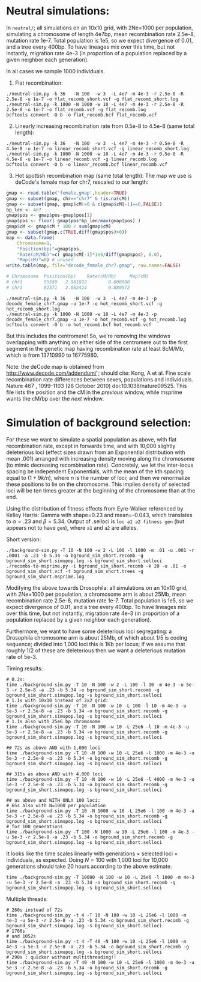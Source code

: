 # Neutral simulations:

In `neutral/`; all simulations on an 10x10 grid, with 2Ne=1000 per population,
simulating a chromosome of length 4e7bp, mean recombination rate 2.5e-8, mutation rate 1e-7. 
Total population is 1e5, so we expect divergence of 0.01, and a tree every 400bp.
To have lineages mix over this time, but not instantly,
migration rate 4e-3 (in proportion of a population replaced by a given neighbor each generation).

In all cases we sample 1000 individuals.

1. Flat recombination:
```
./neutral-sim.py -k 36   -N 100  -w 3  -L 4e7 -m 4e-3 -r 2.5e-8 -R 2.5e-8 -u 1e-7 -o flat_recomb_short.vcf -g flat_recomb_short.log
./neutral-sim.py -k 1000 -N 1000 -w 10 -L 4e7 -m 4e-3 -r 2.5e-8 -R 2.5e-8 -u 1e-7 -o flat_recomb.vcf -g flat_recomb.log
bcftools convert -O b -o flat_recomb.bcf flat_recomb.vcf
```

2. Linearly increasing recombination rate from 0.5e-8 to 4.5e-8 (same total length):
```
./neutral-sim.py -k 36   -N 100  -w 3  -L 4e7 -m 4e-3 -r 0.5e-8 -R 4.5e-8 -u 1e-7 -o linear_recomb_short.vcf -g linear_recomb_short.log
./neutral-sim.py -k 1000 -N 1000 -w 10 -L 4e7 -m 4e-3 -r 0.5e-8 -R 4.5e-8 -u 1e-7 -o linear_recomb.vcf -g linear_recomb.log
bcftools convert -O b -o linear_recomb.bcf linear_recomb.vcf
```

3. Hot spottish recombination map (same total length):
The map we use is deCode's female map for chr7, rescaled to our length:
```r
gmap <- read.table('female.gmap',header=TRUE)
gmap <- subset(gmap, chr=="chr7" & !is.na(cM))
gmap <- subset(gmap, gmap$cM!=0 & c(gmap$cM[-1]==0,FALSE))
bp_len <- 4e7
gmap$pos <- gmap$pos-gmap$pos[1]
gmap$pos <- floor( gmap$pos*bp_len/max(gmap$pos) )
gmap$cM <- gmap$cM * 100 / sum(gmap$cM)
gmap <- subset(gmap,c(TRUE,diff(gmap$pos)>0))
map <- data.frame(
    Chromosome=1,
    "Position(bp)"=gmap$pos,
    "Rate(cM/Mb)"=c( gmap$cM[-1]*1e6/diff(gmap$pos), 0.0),
    "Map(cM)"=0) # unused
write.table(map, file="decode_female_chr7.gmap", row.names=FALSE)

# Chromosome  Position(bp)    Rate(cM/Mb)     Map(cM)
# chr1        55550   2.981822        0.000000
# chr1        82571   2.082414        0.080572
```
```
./neutral-sim.py -k 36   -N 100  -w 3  -L 4e7 -m 4e-3 -p decode_female_chr7.gmap -u 1e-7 -o hot_recomb_short.vcf -g hot_recomb_short.log
./neutral-sim.py -k 1000 -N 1000 -w 10 -L 4e7 -m 4e-3 -p decode_female_chr7.gmap -u 1e-7 -o hot_recomb.vcf -g hot_recomb.log
bcftools convert -O b -o hot_recomb.bcf hot_recomb.vcf
```
But this includes the centromere!  So, we're removing the windows overlapping with
anything on either side of the centromere out to the first segment in the genetic map having recombination rate at least 8cM/Mb,
which is from 13710990 to 16775980.

Note: the deCode map is obtained from http://www.decode.com/addendum/ ; should cite:
    Kong, A et al.  Fine scale recombination rate differences between sexes, populations and individuals. Nature  467 , 1099–1103 (28 October 2010) doi:10.1038/nature09525.
This file lists the position and the cM in the *previous* window, 
while msprime wants the cM/bp over the *next* window.


# Simulation of background selection:

For these we want to simulate a spatial population as above,
with flat recombination rate,
except in forwards time, 
and with 10,000 slightly deleterious loci 
(effect sizes drawn from an Exponential distribution with mean .001)
arranged with increasing density moving along the chromosome
(to mimic decreasing recombination rate).
Concretely, we let the inter-locus spacing be independent Exponentials, with the mean of the $k$th spacing
equal to $(1+9k/n)$, where $n$ is the number of loci;
and then we renormalize these positions to lie on the chromosome.
This implies density of selected loci will be ten times greater at the beginning of the chromosome than at the end.

Using the distribution of fitness effects from Eyre-Walker referenced by Kelley Harris: Gamma with shape=0.23 and mean=-0.043,
which translates to $\alpha=.23$ and $\beta=5.34$.
Output of .selloci is `loc a1 a2 fitness gen` (but appears not to have `gen`),
where `a1` and `a2` are alleles.

Short version:
```
./background-sim.py -T 10 -N 100 -w 2 -L 100 -l 1000 -m .01 -u .001 -r .0001 -a .23 -b 5.34 -o bground_sim_short.recomb -g bground_sim_short.simupop.log -s bground_sim_short.selloci
./recombs-to-msprime.py -i bground_sim_short.recomb -k 20 -u .01 -o bground_sim_short.vcf -t bground_sim_short.trees -g bground_sim_short.msprime.log
```

Modifying the above towards Drosophila:
all simulations on an 10x10 grid, with 2Ne=1000 per population,
a chromosome arm is about 25Mb,
mean recombination rate 2.5e-8, mutation rate 1e-7. 
Total population is 1e5, so we expect divergence of 0.01, and a tree every 400bp.
To have lineages mix over this time, but not instantly,
migration rate 4e-3 (in proportion of a population replaced by a given neighbor each generation).

Furthermore, we want to have some deleterious loci segregating:
a Drosophila chromosome arm is about 25Mb, of which about 1/5 is coding sequence;
divided into 1,000 loci this is 1Kb per locus;
if we assume that roughly 1/2 of these are deleterious
then we want a deleterious mutation rate of 5e-3.

Timing results:
```
# 0.2s:
time ./background-sim.py -T 10 -N 100 -w 2 -L 100 -l 10 -m 4e-3 -u 5e-3 -r 2.5e-8 -a .23 -b 5.34 -o bground_sim_short.recomb -g bground_sim_short.simupop.log -s bground_sim_short.selloci
# 1.1s with 10x10 instead of 2x2 grid:  
time ./background-sim.py -T 10 -N 100 -w 10 -L 100 -l 10 -m 4e-3 -u 5e-3 -r 2.5e-8 -a .23 -b 5.34 -o bground_sim_short.recomb -g bground_sim_short.simupop.log -s bground_sim_short.selloci
# 1.1s also with 25e6 bp chromosome
time ./background-sim.py -T 10 -N 100 -w 10 -L 25e6 -l 10 -m 4e-3 -u 5e-3 -r 2.5e-8 -a .23 -b 5.34 -o bground_sim_short.recomb -g bground_sim_short.simupop.log -s bground_sim_short.selloci

## 72s as above AND with 1,000 loci
time ./background-sim.py -T 10 -N 100 -w 10 -L 25e6 -l 1000 -m 4e-3 -u 5e-3 -r 2.5e-8 -a .23 -b 5.34 -o bground_sim_short.recomb -g bground_sim_short.simupop.log -s bground_sim_short.selloci

## 315s as above AND with 4,000 loci
time ./background-sim.py -T 10 -N 100 -w 10 -L 25e6 -l 4000 -m 4e-3 -u 5e-3 -r 2.5e-8 -a .23 -b 5.34 -o bground_sim_short.recomb -g bground_sim_short.simupop.log -s bground_sim_short.selloci

## as above and WITH ONLY 100 loci:
# 65s also with N=1000 per population
time ./background-sim.py -T 10 -N 1000 -w 10 -L 25e6 -l 100 -m 4e-3 -u 5e-3 -r 2.5e-8 -a .23 -b 5.34 -o bground_sim_short.recomb -g bground_sim_short.simupop.log -s bground_sim_short.selloci
# for 100 generations
time ./background-sim.py -T 100 -N 1000 -w 10 -L 25e6 -l 100 -m 4e-3 -u 5e-3 -r 2.5e-8 -a .23 -b 5.34 -o bground_sim_short.recomb -g bground_sim_short.simupop.log -s bground_sim_short.selloci

```
It looks like the time scales linearly with generations $\times$ selected loci $\times$ individuals, as expected.
Doing $N=100$ with 1,000 loci for 10,000 generations should take 20 hours according to the above estimate.
```
time ./background-sim.py -T 10000 -N 100 -w 10 -L 25e6 -l 1000 -m 4e-3 -u 5e-3 -r 2.5e-8 -a .23 -b 5.34 -o bground_sim_short.recomb -g bground_sim_short.simupop.log -s bground_sim_short.selloci
```

Multiple threads:
```
# 260s instead of 72s
time ./background-sim.py -t 4 -T 10 -N 100 -w 10 -L 25e6 -l 1000 -m 4e-3 -u 5e-3 -r 2.5e-8 -a .23 -b 5.34 -o bground_sim_short.recomb -g bground_sim_short.simupop.log -s bground_sim_short.selloci
# 1766s
# and 1052s
time ./background-sim.py -t 4 -T 40 -N 100 -w 10 -L 25e6 -l 1000 -m 4e-3 -u 5e-3 -r 2.5e-8 -a .23 -b 5.34 -o bground_sim_short.recomb -g bground_sim_short.simupop.log -s bground_sim_short.selloci
# 290s : quicker without multithreading!!
time ./background-sim.py -T 40 -N 100 -w 10 -L 25e6 -l 1000 -m 4e-3 -u 5e-3 -r 2.5e-8 -a .23 -b 5.34 -o bground_sim_short.recomb -g bground_sim_short.simupop.log -s bground_sim_short.selloci
```

